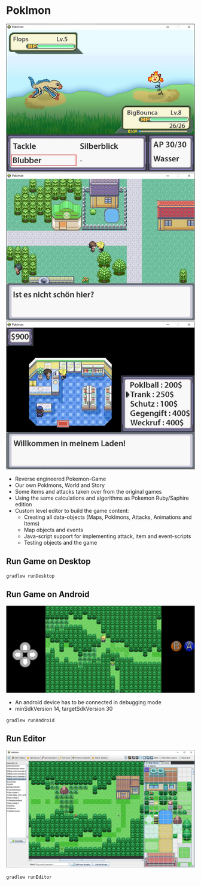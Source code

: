 # Poklmon

![Screenshot](docs/game3.JPG)
![Screenshot](docs/game1.JPG)
![Screenshot](docs/game2.JPG)

- Reverse engineered Pokemon-Game
- Our own Poklmons, World and Story
- Some items and attacks taken over from the original games
- Using the same calculations and algorithms as Pokemon Ruby/Saphire edition
- Custom level editor to build the game content:
	* Creating all data-objects (Maps, Poklmons, Attacks, Animations and Items)	
	* Map objects and events 
	* Java-script support for implementing attack, item and event-scripts
	* Testing objects and the game

## Run Game on Desktop

```
gradlew runDesktop
```

## Run Game on Android

![Screenshot](docs/android.jpg)

- An android device has to be connected in debugging mode
- minSdkVersion 14, targetSdkVersion 30

```
gradlew runAndroid
```

## Run Editor

![Screenshot](docs/editor.JPG)

```
gradlew runEditor
```
